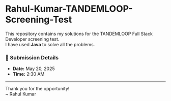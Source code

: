 # Rahul-Kumar-TANDEMLOOP-Screening-Test

This repository contains my solutions for the TANDEMLOOP Full Stack Developer screening test.  
I have used **Java** to solve all the problems.

### 📅 Submission Details

- **Date:** May 20, 2025  
- **Time:** 2:30 AM 

---

Thank you for the opportunity!  
~ Rahul Kumar
